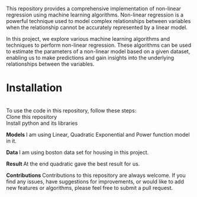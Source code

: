 This repository provides a comprehensive implementation of non-linear regression using machine learning algorithms. Non-linear regression is a powerful technique used to model complex relationships between variables when the relationship cannot be accurately represented by a linear model.

In this project, we explore various machine learning algorithms and techniques to perform non-linear regression. These algorithms can be used to estimate the parameters of a non-linear model based on a given dataset, enabling us to make predictions and gain insights into the underlying relationships between the variables.

<H1> Installation </H1><br>
To use the code in this repository, follow these steps:
<br>
Clone this repository<br>
Install python and its libraries<br>

<B> Models </B>
I am using Linear, Quadratic Exponential and Power function model in it.

<B> Data </B>
I am using boston data set for housing in this project.

<B> Result </B>
At the end quadratic gave the best result for us. 

<B> Contributions </B>
Contributions to this repository are always welcome. If you find any issues, have suggestions for improvements, or would like to add new features or algorithms, please feel free to submit a pull request.
